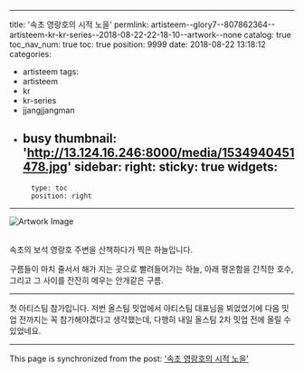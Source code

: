 
---
title: '속초 영랑호의 시적 노을'
permlink: artisteem--glory7--807862364--artisteem-kr-kr-series--2018-08-22-22-18-10--artwork--none
catalog: true
toc_nav_num: true
toc: true
position: 9999
date: 2018-08-22 13:18:12
categories:
- artisteem
tags:
- artisteem
- kr
- kr-series
- jjangjjangman
- busy
thumbnail: 'http://13.124.16.246:8000/media/1534940451478.jpg'
sidebar:
    right:
        sticky: true
widgets:
    -
        type: toc
        position: right
---


![Artwork Image](http://13.124.16.246:8000/media/1534940451478.jpg)

<br>
속초의 보석 영랑호 주변을 산책하다가 찍은 하늘입니다. 

구름들이 마치 줄서서 해가 지는 곳으로 빨려들어가는 하늘, 아래 평온함을 간직한 호수, 그리고 그 사이를 잔잔히 메우는 안개같은 구름. 

---

첫 아티스팀 참가입니다. 저번 올스팀 밋업에서 아티스팀 대표님을 뵈었었기에 다음 밋업 전까지는 꼭 참가해야겠다고 생각했는데, 다행히 내일 올스팀 2차 밋업 전에 올릴 수 있었네요. 

- - -

This page is synchronized from the post: ['속초 영랑호의 시적 노을'](https://steemit.com/@glory7/artisteem--glory7--807862364--artisteem-kr-kr-series--2018-08-22-22-18-10--artwork--none)
